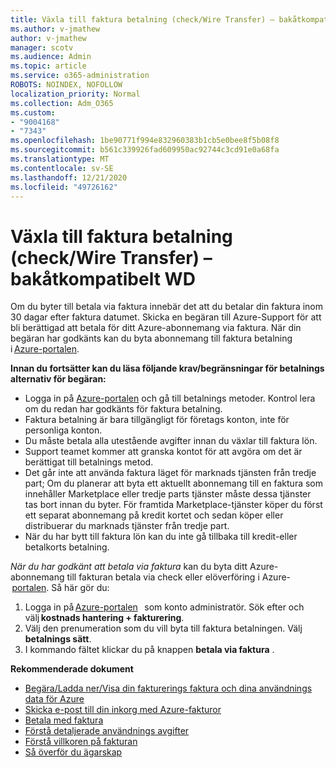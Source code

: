 ```yaml
---
title: Växla till faktura betalning (check/Wire Transfer) – bakåtkompatibelt WD
ms.author: v-jmathew
author: v-jmathew
manager: scotv
ms.audience: Admin
ms.topic: article
ms.service: o365-administration
ROBOTS: NOINDEX, NOFOLLOW
localization_priority: Normal
ms.collection: Adm_O365
ms.custom:
- "9004168"
- "7343"
ms.openlocfilehash: 1be90771f994e832960383b1cb5e0bee8f5b08f8
ms.sourcegitcommit: b561c339926fad609950ac92744c3cd91e0a68fa
ms.translationtype: MT
ms.contentlocale: sv-SE
ms.lasthandoff: 12/21/2020
ms.locfileid: "49726162"
---
```

# <a name="switch-to-invoice-pay-chequewire-transfer---legacy-wd"></a>Växla till faktura betalning (check/Wire Transfer) – bakåtkompatibelt WD

Om du byter till betala via faktura innebär det att du betalar din faktura inom 30 dagar efter faktura datumet. Skicka en begäran till Azure-Support för att bli berättigad att betala för ditt Azure-abonnemang via faktura. När din begäran har godkänts kan du byta abonnemang till faktura betalning i [Azure-portalen](https://portal.azure.com/).

**Innan du fortsätter kan du läsa följande krav/begränsningar för betalnings alternativ för begäran:**

- Logga in på [Azure-portalen](https://portal.azure.com/) och gå till betalnings metoder. Kontrol lera om du redan har godkänts för faktura betalning.
- Faktura betalning är bara tillgängligt för företags konton, inte för personliga konton.
- Du måste betala alla utestående avgifter innan du växlar till faktura lön.
- Support teamet kommer att granska kontot för att avgöra om det är berättigat till betalnings metod.
- Det går inte att använda faktura läget för marknads tjänsten från tredje part; Om du planerar att byta ett aktuellt abonnemang till en faktura som innehåller Marketplace eller tredje parts tjänster måste dessa tjänster tas bort innan du byter. För framtida Marketplace-tjänster köper du först ett separat abonnemang på kredit kortet och sedan köper eller distribuerar du marknads tjänster från tredje part.
- När du har bytt till faktura lön kan du inte gå tillbaka till kredit-eller betalkorts betalning.

*När du har godkänt att betala via faktura* kan du byta ditt Azure-abonnemang till fakturan betala via check eller elöverföring i Azure- [portalen](https://portal.azure.com/).
Så här gör du:

1. Logga in på [Azure-portalen](https://portal.azure.com/)   som konto administratör. Sök efter och välj **kostnads hantering + fakturering**.
2. Välj den prenumeration som du vill byta till faktura betalningen. Välj **betalnings sätt**.
3. I kommando fältet klickar du på knappen **betala via faktura** .

**Rekommenderade dokument**

- [Begära/Ladda ner/Visa din fakturerings faktura och dina användnings data för Azure](https://docs.microsoft.com/azure/billing/billing-download-azure-invoice-daily-usage-date)
- [Skicka e-post till din inkorg med Azure-fakturor](https://docs.microsoft.com/azure/billing/billing-download-azure-invoice-daily-usage-date)
- [Betala med faktura](https://docs.microsoft.com/azure/billing/billing-how-to-pay-by-invoice)
- [Förstå detaljerade användnings avgifter](https://docs.microsoft.com/azure/billing/billing-understand-your-bill)
- [Förstå villkoren på fakturan](https://docs.microsoft.com/azure/billing/billing-understand-your-invoice)
- [Så överför du ägarskap](https://docs.microsoft.com/azure/billing/billing-subscription-transfer)
